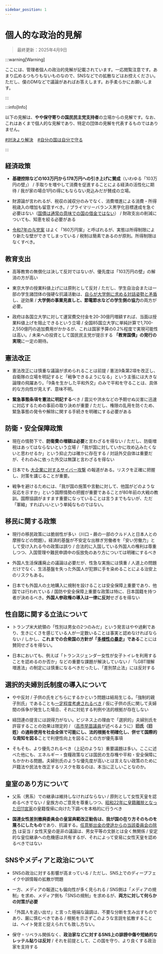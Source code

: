 ```yaml
---
sidebar_position: 1
---
```


# 個人的な政治的見解

> 最終更新：2025年4月9日

:::warning[Warning]

ここには、管理者個人の政治的見解が記載されています。一応閲覧注意です。あまり広めるつもりもないものなので、SNSなどでの拡散などはお控えください。ただし、僕のDMなどで議論があればお答えします。お手柔らかにお願いします。

:::

:::info[Info]

以下の見解は、**やや保守寄りの国民民主党支持者**の立場からの見解です。なお、これはあくまで個人的な見解であり、特定の団体の見解を代表するものではありません。

[#対決より解決](https://www.sankei.com/article/20241216-DZMBYWH6MROJHE5ZWTGKGLI6HU/)　[#自分の国は自分で守る](https://new-kokumin.jp/policies/policy2)

:::

## 経済政策

- **基礎控除などの103万円から178万円への引き上げに賛成**（いわゆる「103万円の壁」） / 手取りを増やして消費を促進することによる経済の活性化に期待 / 我が家の場合1円の得にもならない見込みだが賛成の立場。

- 財源論が言われるが、税収の減収分のみでなく、消費増進による消費・所得税歳入の増加も留意すべき。/ プライマリーバランス黒字化目標達成を急ぐ必要はない（[国債は通常の意味での国の借金ではない](https://diamond.jp/zai/articles/-/1005318)） / 財政支出の削減についても、知恵を絞る必要がある

- [令和7年の与党案](https://www3.nhk.or.jp/news/html/20250227/k10014735031000.html) はよく「160万円案」と呼ばれるが、実態は所得制限により新たな壁ができてしまっている / 税制は簡素であるのが原則。所得制限はなくすべき。

## 教育支出

- 高等教育の無償化は決して反対ではないが、優先度は「103万円の壁」の解消の方が高い

- 東京大学の授業料値上げには原則として反対 / ただし、学生自治会または一部の学生諸団体の強硬な抗議活動は、[自らが大学側に求める対話姿勢と矛盾](https://kacchan-next.vercel.app/social/gakusei-jichi)し、逆効果 / **大学側の事業見直しと、節電節水などの学生側の協力**の両方が必要。

- 政府は各国立大学に対して運営費交付金を20-30億円増額すれば、当面は授業料値上げを阻止できるという立場 / 全国85国立大学に単純計算で1,700-2,550億円の追加費用がかかるが、これは国家予算の0.2%程度で実現可能性は高い。/ 未来への投資として国民民主党が提示する **「教育国債」の発行の実現**に一定の期待。

## 憲法改正

- 憲法改正には慎重な議論が求められることは前提 / 憲法9条第2項を改正し、自衛隊の立場を明記すると「戦争できるようになる」という主張には大きな論理の飛躍あり。「9条を生かした平和外交」のみで平和を守ることは、具体的な方向性が見えず、意味不明。

- **緊急事態条項を憲法に明記する**べき / 震災や洪水などの予期せぬ災害に迅速に対応するための事前の取り決めが重要 / ただし、権限の乱用を防ぐため、緊急事態の発令や解除に関する手続きを明確にする必要がある

## 防衛・安全保障政策

- 現在の情勢下で、**防衛費の増額は必要**と言わざるを得ない / ただし、防衛増税はあってはならないという立場 / 「我が国に対していかに攻め込みたくないと思わせるか」という抑止力は確かに存在する / 対話外交自体は重要だが、それのみに依った外交は無謀と言わざるを得ない

- 日本でも [大企業に対するサイバー攻撃](https://news.yahoo.co.jp/articles/f43422fa93aeb447dfafcdef9650e2deba91569f) の報道がある。リスクを正確に把握し、対策を講じることが重要。

- 戦争を避けるためには、「我が国の施策や言動に対して、他国がどのような反応を示すか」という国際情勢の把握が重要であることが80年前の大戦の教訓。国際協調がますます重要になっていることは言うまでもないが、ただ「軍縮」すればいいという単純なものではない。

## 移民に関する政策

- 現行の移民政策には脆弱性が多い（川口・蕨の一部のクルド人と日本人との摩擦などの問題）。経済的基盤が不安定な出稼ぎ労働者を「安い労働力」として受け入れる今の政策は誤り / 合法的に入国している外国人の権利は尊重しつつ、入国管理や難民申請中の仮放免のあり方については明確にするべき

- 外国人生活保護廃止の議論は必要だが、性急な実施には慎重 / 人道上の問題だけでなく、生活基盤を失った外国人が犯罪に手を染めることによる治安上のリスクもある。

- 日本でも外国人の土地購入に規制を設けることは安全保障上重要であり、他国では行われている / 国防や安全保障上重要な政策は特に、日本国籍を持つ者が決めるべき。**外国人参政権の導入は一律に反対**せざるを得ない

## 性自認に関する立法について

- トランプ米大統領の「性別は男女の2つのみだ」という発言はやや過剰であり、生きにくさを感じている人が一定数いることは事実と認めなければならない / しかし、**これまでの合衆国の方針が「[多様性の暴走](https://www.sankei.com/article/20250122-XRWJ2MJD6ZDF3MCNZLUIPMHPPU/)」である**ことには賛同せざるを得ない。

- 日本においても、例えば「トランスジェンダー女性が女子トイレを利用することを認めるのか否か」などの重要な課題が解決していない / 「LGBT理解増進法」の制定には慎重になるべきだったし、「差別禁止法」には反対する

## 選択的夫婦別氏制度の導入について

- やや反対 / 子供の氏をどちらにするかという問題は結局生じる。「強制的親子別氏」であることも[一定程度考慮されるべき](https://www.sankei.com/article/20250101-F35HRVOR7FHZRH24ROBSXF5VBU/) / 仮に子供の氏に関して夫婦間の係争が発生した場合、それに対処する判例や法的根拠が存在しない

- 経団連の提言には説得力がない。ビジネス上の理由で「選択的」夫婦別氏を許容することの効果は限定的 / （[高市早苗議員](https://www.youtube.com/watch?v=TzQ14VeGpQk)が述べるように）**旧氏（旧姓）の通称使用を社会全体で可能にし、法的根拠を明確化し、併せて国際的な周知を図る**ことで利便性向上を図ることの方が優先事項

- そもそも、より優先されるべき（上記のような）重要議題は多い。ここに述べた他にも、エネルギー・食糧政策などは国民の生存権や平和・安全保障にもかかわる問題。夫婦別氏のような優先度が高いとは言えない政策のために戸籍法や民法を改正するリスクを取るのは、本当に正しいことなのか。

## 皇室のあり方について

- 父系（男系）での継承は維持しなければならない / 原則として女性天皇を認めるべきでない / 皇族方のご意見を尊重しつつ、[昭和22年に皇籍離脱となった旧11宮家](https://www.rekishidb.meijijingu.or.jp/glossary/detail.php?id=55)の皇籍復帰に向けた下調べを本格的に行うべき

- **国連女性差別撤廃委員会の皇室典範改正勧告は、我が国の在り方そのものを蔑ろにしたもの**であり、抗議する。[任意拠出金の使途からの当該委員会の除外](https://www.sankei.com/article/20250129-KA3LU73OCBI3TCUFEQ5IZRTI5M/) は妥当 / 女性天皇の是非の議論は、男女平等の文脈とは全く無関係 / 安定的な皇位継承への危機感は共有するが、それによって安易に女性天皇を認めるべきではない

## SNSやメディアと政治について

- SNSの政治に対する影響が高まっている / ただし、SNS上でのディープフェイクや誤情報の拡散が問題

- 一方、メディアの報道にも偏向性が多く見られる / SNS側は「メディアの規制」を求め、メディア側も「SNSの規制」を求めるが、**両方に対して何らかの対策が必要**

- 「外国人を追い出せ」と言った極端な論調は、不要な分断を生み出すものであり、厳に慎むべきである / 根拠を示さずこのような言説を拡散することは、ヘイト発言と捉えられても致し方ない。

- 保守・リベラル関係なく、**政治家などに対するSNS上の誹謗中傷や短絡的なレッテル貼りは反対** / それを前提として、この国を守り、より良くする政治家を支持する